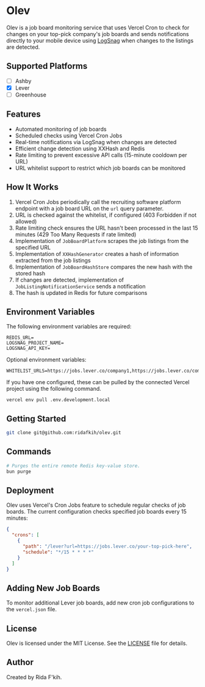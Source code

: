 # Olev

Olev is a job board monitoring service that uses Vercel Cron to check for changes on your top-pick company's job boards and sends notifications directly to your mobile device using [LogSnag](https://logsnag.com/) when changes to the listings are detected.

## Supported Platforms

- [ ] Ashby
- [x] Lever
- [ ] Greenhouse

## Features

- Automated monitoring of job boards
- Scheduled checks using Vercel Cron Jobs
- Real-time notifications via LogSnag when changes are detected
- Efficient change detection using XXHash and Redis
- Rate limiting to prevent excessive API calls (15-minute cooldown per URL)
- URL whitelist support to restrict which job boards can be monitored

## How It Works

1. Vercel Cron Jobs periodically call the recruiting software platform endpoint with a job board URL on the `url` query parameter.
2. URL is checked against the whitelist, if configured (403 Forbidden if not allowed)
3. Rate limiting check ensures the URL hasn't been processed in the last 15 minutes (429 Too Many Requests if rate limited)
4. Implementation of `JobBoardPlatform` scrapes the job listings from the specified URL
5. Implementation of `XXHashGenerator` creates a hash of information extracted from the job listings
6. Implementation of `JobBoardHashStore` compares the new hash with the stored hash
7. If changes are detected, implementation of `JobListingNotificationService` sends a notification
8. The hash is updated in Redis for future comparisons

## Environment Variables

The following environment variables are required:

```
REDIS_URL=
LOGSNAG_PROJECT_NAME=
LOGSNAG_API_KEY=
```

Optional environment variables:

```
WHITELIST_URLS=https://jobs.lever.co/company1,https://jobs.lever.co/company2
```

If you have one configured, these can be pulled by the connected Vercel project using the following command.

```
vercel env pull .env.development.local
```

## Getting Started

```bash
git clone git@github.com:ridafkih/olev.git
```

## Commands

```bash
# Purges the entire remote Redis key-value store.
bun purge
```

## Deployment

Olev uses Vercel's Cron Jobs feature to schedule regular checks of job boards. The current configuration checks specified job boards every 15 minutes:

```json
{
  "crons": [
    {
      "path": "/lever?url=https://jobs.lever.co/your-top-pick-here",
      "schedule": "*/15 * * * *"
    }
  ]
}
```

## Adding New Job Boards

To monitor additional Lever job boards, add new cron job configurations to the `vercel.json` file.

## License

Olev is licensed under the MIT License. See the [LICENSE](LICENSE) file for details.

## Author

Created by Rida F'kih.

